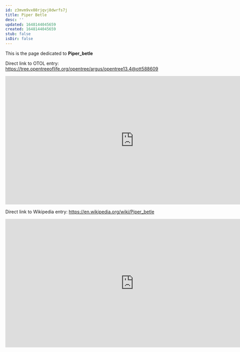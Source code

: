 ```yaml
---
id: z3mvm9vx08rjqvj8dwrfs7j
title: Piper Betle
desc: ''
updated: 1648144045659
created: 1648144045659
stub: false
isDir: false
---
```

This is the page dedicated to **Piper_betle**


Direct link to OTOL entry: https://tree.opentreeoflife.org/opentree/argus/opentree13.4@ott588609



<html>
    <body>
    <iframe src="https://tree.opentreeoflife.org/opentree/argus/opentree13.4@ott588609"
    width="800" height="400" frameborder="0" allowfullscreen> </iframe>
    </body>
</html>
    


Direct link to Wikipedia entry: https://en.wikipedia.org/wiki/Piper_betle



<html>
    <body>
    <iframe src="https://en.wikipedia.org/wiki/Piper_betle"
    width="800" height="400" frameborder="0" allowfullscreen> </iframe>
    </body>
</html>
    
